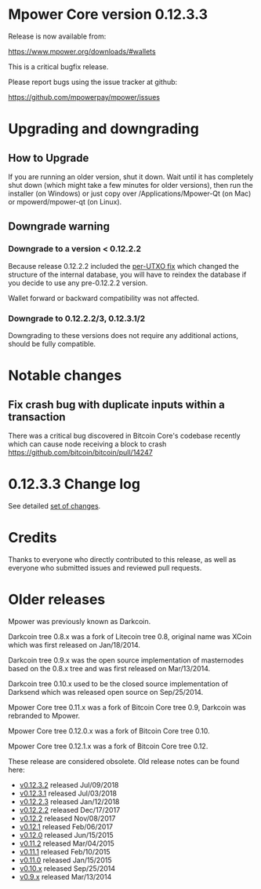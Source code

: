 Mpower Core version 0.12.3.3
==========================

Release is now available from:

  <https://www.mpower.org/downloads/#wallets>

This is a critical bugfix release.

Please report bugs using the issue tracker at github:

  <https://github.com/mpowerpay/mpower/issues>


Upgrading and downgrading
=========================

How to Upgrade
--------------

If you are running an older version, shut it down. Wait until it has completely
shut down (which might take a few minutes for older versions), then run the
installer (on Windows) or just copy over /Applications/Mpower-Qt (on Mac) or
mpowerd/mpower-qt (on Linux).

Downgrade warning
-----------------

### Downgrade to a version < 0.12.2.2

Because release 0.12.2.2 included the [per-UTXO fix](release-notes/mpower/release-notes-0.12.2.2.md#per-utxo-fix)
which changed the structure of the internal database, you will have to reindex
the database if you decide to use any pre-0.12.2.2 version.

Wallet forward or backward compatibility was not affected.

### Downgrade to 0.12.2.2/3, 0.12.3.1/2

Downgrading to these versions does not require any additional actions, should be
fully compatible.


Notable changes
===============

Fix crash bug with duplicate inputs within a transaction
--------------------------------------------------------

There was a critical bug discovered in Bitcoin Core's codebase recently which
can cause node receiving a block to crash https://github.com/bitcoin/bitcoin/pull/14247

0.12.3.3 Change log
===================

See detailed [set of changes](https://github.com/mpowerpay/mpower/compare/v0.12.3.2...mpowerpay:v0.12.3.3).

Credits
=======

Thanks to everyone who directly contributed to this release,
as well as everyone who submitted issues and reviewed pull requests.


Older releases
==============

Mpower was previously known as Darkcoin.

Darkcoin tree 0.8.x was a fork of Litecoin tree 0.8, original name was XCoin
which was first released on Jan/18/2014.

Darkcoin tree 0.9.x was the open source implementation of masternodes based on
the 0.8.x tree and was first released on Mar/13/2014.

Darkcoin tree 0.10.x used to be the closed source implementation of Darksend
which was released open source on Sep/25/2014.

Mpower Core tree 0.11.x was a fork of Bitcoin Core tree 0.9,
Darkcoin was rebranded to Mpower.

Mpower Core tree 0.12.0.x was a fork of Bitcoin Core tree 0.10.

Mpower Core tree 0.12.1.x was a fork of Bitcoin Core tree 0.12.

These release are considered obsolete. Old release notes can be found here:

- [v0.12.3.2](https://github.com/mpowerpay/mpower/blob/master/doc/release-notes/mpower/release-notes-0.12.3.2.md) released Jul/09/2018
- [v0.12.3.1](https://github.com/mpowerpay/mpower/blob/master/doc/release-notes/mpower/release-notes-0.12.3.1.md) released Jul/03/2018
- [v0.12.2.3](https://github.com/mpowerpay/mpower/blob/master/doc/release-notes/mpower/release-notes-0.12.2.3.md) released Jan/12/2018
- [v0.12.2.2](https://github.com/mpowerpay/mpower/blob/master/doc/release-notes/mpower/release-notes-0.12.2.2.md) released Dec/17/2017
- [v0.12.2](https://github.com/mpowerpay/mpower/blob/master/doc/release-notes/mpower/release-notes-0.12.2.md) released Nov/08/2017
- [v0.12.1](https://github.com/mpowerpay/mpower/blob/master/doc/release-notes/mpower/release-notes-0.12.1.md) released Feb/06/2017
- [v0.12.0](https://github.com/mpowerpay/mpower/blob/master/doc/release-notes/mpower/release-notes-0.12.0.md) released Jun/15/2015
- [v0.11.2](https://github.com/mpowerpay/mpower/blob/master/doc/release-notes/mpower/release-notes-0.11.2.md) released Mar/04/2015
- [v0.11.1](https://github.com/mpowerpay/mpower/blob/master/doc/release-notes/mpower/release-notes-0.11.1.md) released Feb/10/2015
- [v0.11.0](https://github.com/mpowerpay/mpower/blob/master/doc/release-notes/mpower/release-notes-0.11.0.md) released Jan/15/2015
- [v0.10.x](https://github.com/mpowerpay/mpower/blob/master/doc/release-notes/mpower/release-notes-0.10.0.md) released Sep/25/2014
- [v0.9.x](https://github.com/mpowerpay/mpower/blob/master/doc/release-notes/mpower/release-notes-0.9.0.md) released Mar/13/2014


